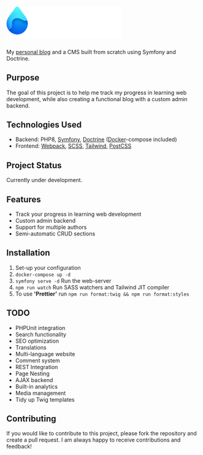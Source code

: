 # <img width="300" src="https://raw.githubusercontent.com/kacpergorec/kropla/main/assets/images/logo/wide-transparent-darkmode.webp?token=GHSAT0AAAAAABZRO7ELDRNEFHUXWCUVFPCMY55Q27A" alt="Kropla" title="Kropla logo">

My [personal blog](https://kropla.ml) and a CMS built from scratch using Symfony and Doctrine.

## Purpose

The goal of this project is to help me track my progress in learning web development, while also creating a functional blog with a custom admin backend.

## Technologies Used

- Backend: PHP8, [Symfony](https://symfony.com/), [Doctrine](https://www.doctrine-project.org/) ([Docker](https://www.docker.com/)-compose included)
- Frontend: [Webpack](https://webpack.js.org/), [SCSS](https://sass-lang.com/), [Tailwind](https://tailwindcss.com/), [PostCSS](https://postcss.org/)

## Project Status

Currently under development.

## Features

- Track your progress in learning web development
- Custom admin backend
- Support for multiple authors
- Semi-automatic CRUD sections

## Installation

1. Set-up your configuration
2. `docker-compose up -d`
3. `symfony serve -d` Run the web-server
4. `npm run watch`  Run SASS watchers and Tailwind JIT compiler
5. To use **'Prettier'** run `npm run format:twig && npm run format:styles`

## TODO

- PHPUnit integration
- Search functionality
- SEO optimization
- Translations
- Multi-language website
- Comment system
- REST Integration
- Page Nesting
- AJAX backend
- Built-in analytics
- Media management
- Tidy up Twig templates


## Contributing

If you would like to contribute to this project, please fork the repository and create a pull request. I am always happy to receive contributions and feedback!
